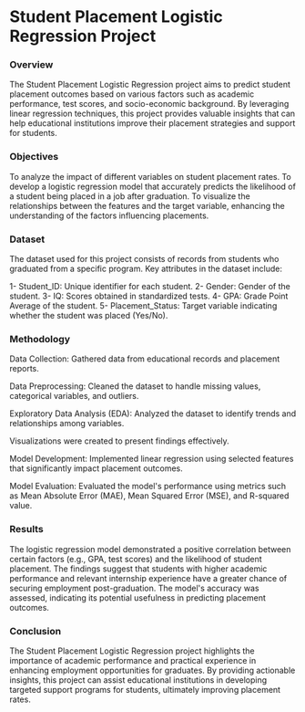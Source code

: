 # Student Placement Logistic Regression Project
### Overview
The Student Placement Logistic Regression project aims to predict student placement outcomes based on various factors such as academic performance, test scores, and socio-economic background. By leveraging linear regression techniques, this project provides valuable insights that can help educational institutions improve their placement strategies and support for students.

### Objectives
To analyze the impact of different variables on student placement rates.
To develop a logistic regression model that accurately predicts the likelihood of a student being placed in a job after graduation.
To visualize the relationships between the features and the target variable, enhancing the understanding of the factors influencing placements.
### Dataset
The dataset used for this project consists of records from students who graduated from a specific program. Key attributes in the dataset include:

1- Student_ID: Unique identifier for each student.
2- Gender: Gender of the student.
3- IQ: Scores obtained in standardized tests.
4- GPA: Grade Point Average of the student.
5- Placement_Status: Target variable indicating whether the student was placed (Yes/No).
### Methodology
Data Collection: Gathered data from educational records and placement reports.

Data Preprocessing: Cleaned the dataset to handle missing values, categorical variables, and outliers.

Exploratory Data Analysis (EDA): Analyzed the dataset to identify trends and relationships among variables. 

Visualizations were created to present findings effectively.

Model Development: Implemented linear regression using selected features that significantly impact placement outcomes.

Model Evaluation: Evaluated the model's performance using metrics such as Mean Absolute Error (MAE), Mean Squared Error (MSE), and R-squared value.

### Results
The logistic regression model demonstrated a positive correlation between certain factors (e.g., GPA, test scores) and the likelihood of student placement. The findings suggest that students with higher academic performance and relevant internship experience have a greater chance of securing employment post-graduation. The model's accuracy was assessed, indicating its potential usefulness in predicting placement outcomes.

### Conclusion
The Student Placement Logistic Regression project highlights the importance of academic performance and practical experience in enhancing employment opportunities for graduates. By providing actionable insights, this project can assist educational institutions in developing targeted support programs for students, ultimately improving placement rates.